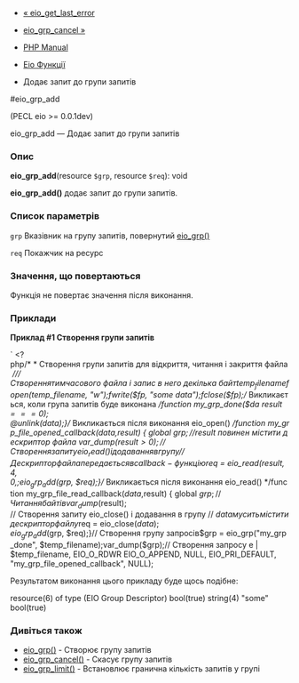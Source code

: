 - [« eio_get_last_error](function.eio-get-last-error.md)
- [eio_grp_cancel »](function.eio-grp-cancel.md)

- [PHP Manual](index.md)
- [Eio Функції](ref.eio.md)
- Додає запит до групи запитів

#eio_grp_add

(PECL eio \>= 0.0.1dev)

eio_grp_add — Додає запит до групи запитів

### Опис

**eio_grp_add**(resource `$grp`, resource `$req`): void

**eio_grp_add()** додає запит до групи запитів.

### Список параметрів

`grp`
Вказівник на групу запитів, повернутий
[eio_grp()](function.eio-grp.md)

`req`
Покажчик на ресурс

### Значення, що повертаються

Функція не повертає значення після виконання.

### Приклади

**Приклад #1 Створення групи запитів**

` <?php/* * Створення групи запитів для відкриття, читання і закриття файла *///Створеннятимчасового файла і запис в него декілька байт$temp_filename  fopen($temp_filename, "w");fwrite($fp, "some data");fclose($fp);/* Викликається, коли група запитів буде виконана */function my_grp_done($da $result===0); @unlink($data);}/* Викликається після виконання eio_open() */function my_grp_file_opened_callback($data, $result) { global $grp; // $result повинен містити дескриптор файла var_dump($result > 0); // Створення запиту eio_read() і додавання в групу // Дескриптор файла передається в callback-функцію $req = eio_read($result, 4, 0, ; eio_grp_add($grp, $req);}/* Викликається після виконання eio_read() */function my_grp_file_read_callback($data, $result) { global $grp; // Читання байтів var_dump($result); // Створення запиту eio_close() і додавання в групу // $data мусить містити дескриптор файлу $req = eio_close($data); eio_grp_add($grp, $req);}// Створення групу запросів$grp = eio_grp("my_grp_done", $temp_filename);var_dump($grp);// Створення запросу e | $temp_filename, EIO_O_RDWR EIO_O_APPEND, NULL, EIO_PRI_DEFAULT, "my_grp_file_opened_callback", NULL);

Результатом виконання цього прикладу буде щось подібне:

resource(6) of type (EIO Group Descriptor)
bool(true)
string(4) "some"
bool(true)

### Дивіться також

- [eio_grp()](function.eio-grp.md) - Створює групу запитів
- [eio_grp_cancel()](function.eio-grp-cancel.md) - Скасує групу
запитів
- [eio_grp_limit()](function.eio-grp-limit.md) - Встановлює
гранична кількість запитів у групі
